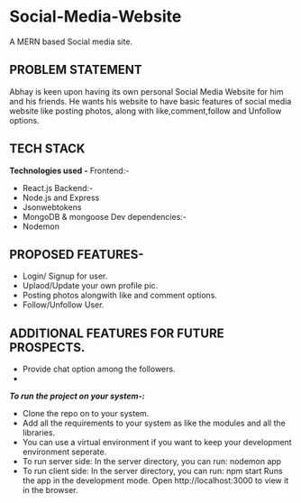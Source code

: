 # Social-Media-Website
A MERN based Social media site.

## **PROBLEM STATEMENT**

Abhay is keen upon having its own personal Social Media Website for him and his friends. He wants his website to have basic features of social media website like posting photos, along with like,comment,follow and Unfollow options.

## **TECH STACK**

**Technologies used -**
 Frontend:-
- React.js
 Backend:-
- Node.js and Express
- Jsonwebtokens
- MongoDB & mongoose
 Dev dependencies:-
- Nodemon

## **PROPOSED FEATURES-**

- Login/ Signup for user.
- Uplaod/Update your own profile pic.
- Posting photos alongwith like and comment options.
- Follow/Unfollow User.
  
## **ADDITIONAL FEATURES FOR FUTURE PROSPECTS.**
- Provide chat option among the followers.
-   

 ***To run the project on your system-:***

- Clone the repo on to your system.
- Add all the requirements to your system as like the modules and all the libraries.
- You can use a virtual environment if you want to keep your development environment seperate.
- To run server side:
In the server directory, you can run:
nodemon app
- To run client side:
In the server directory, you can run:
npm start
Runs the app in the development mode.
Open http://localhost:3000 to view it in the browser.
